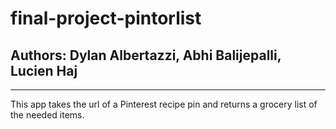 # final-project-pintorlist
## Authors: Dylan Albertazzi, Abhi Balijepalli, Lucien Haj
----
This app takes the url of a Pinterest recipe pin and returns a grocery list of the needed items.

